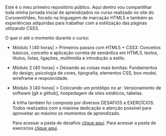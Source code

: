 Este é o meu primeiro repositório público.
Aqui dentro vou compartilhar toda minha jornada inicial de aprendizados no curso realizado no site do CursoemVideo, focado na linguagem de marcação HTML5 e também as experiências adquiridas para trabalhar com a estilização das páginas utilizando CSS3. 

O que vi até o momento durante o curso:

- Módulo 1 [40 horas] > Primeiros passos com HTML5 + CSS3:
    Conceitos básicos, conceito e aplicação correta de semântica em HTML5, textos, títulos, listas, ligações, multímidia e introdução a estilo.

- Módulo 2 [40 horas] > Deixando as coisas mais bonitas:
    Fundamentos do design, psicologia de cores, tipografia, elementos CSS, box-model, wireframe e resposividade.

- Módulo 3 [40 horas] > Colocando um protótipo no ar: 
    Versionamento de software [git e github], hospedagem de sites estáticos, tabelas.
    
  A trilha também foi composta por diversos DESAFIOS e EXERCÍCIOS. Todos realizados com a máxima dedicação e atenção possível para aproveitar ao máximo os momentos de aprendizado.
  
  Para acessar a pasta de desafios <a href="https://github.com/gui-cabrals/html-css/tree/main/desafios">clique aqui</a>.
  Para acessar a pasta de exercícios <a href="https://github.com/gui-cabrals/html-css/tree/main/exercicios/exercicios">clique aqui</a>.
